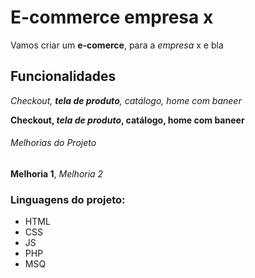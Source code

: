 # E-commerce empresa x

Vamos criar um **e-comerce**, para a *empresa* x e bla

## Funcionalidades

_Checkout, **tela de produto**, catálogo, home com baneer_

**Checkout, _tela de produto_, catálogo, home com baneer**

###### Melhorias do Projeto

__Melhoria 1__, _Melhoria 2_

### Linguagens do projeto:
* HTML
* CSS
* JS
* PHP
* MSQ
